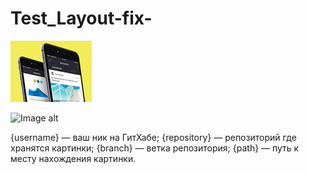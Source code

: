 # Test_Layout-fix-

![Иллюстрация к проекту](https://github.com/lecafede/Test_Layout-fix-/blob/master/img/dribble_01.jpg)

![Image alt](https://github.com/{username}/{repository}/raw/{branch}/{path}/image.png)

{username} — ваш ник на ГитХабе;
{repository} — репозиторий где хранятся картинки;
{branch} — ветка репозитория;
{path} — путь к месту нахождения картинки.

